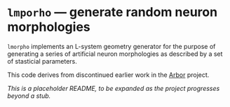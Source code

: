# `lmporho` — generate random neuron morphologies

`lmorpho` implements an L-system geometry generator for the purpose of
generating a series of artificial neuron morphologies as described by a set of
stasticial parameters.

This code derives from discontinued earlier work in the [Arbor](https://github.com/arbor-sim/arbor) project.

_This is a placeholder README, to be expanded as the project progresses beyond a stub._

